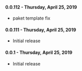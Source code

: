 #### 0.0.112 - Thursday, April 25, 2019
* paket template fix

#### 0.0.111 - Thursday, April 25, 2019
* Initial release

#### 0.0.1 - Thursday, April 25, 2019
* Initial release
